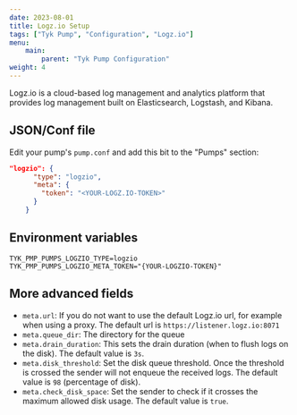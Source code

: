```yaml
---
date: 2023-08-01
title: Logz.io Setup
tags: ["Tyk Pump", "Configuration", "Logz.io"]
menu:
    main:
        parent: "Tyk Pump Configuration"
weight: 4 
---
```


Logz.io is a cloud-based log management and analytics platform that provides log management built on Elasticsearch, Logstash, and Kibana.

## JSON/Conf file
Edit your pump's `pump.conf` and add this bit to the "Pumps" section:

```json
"logzio": {
      "type": "logzio",
      "meta": {
        "token": "<YOUR-LOGZ.IO-TOKEN>"
      }
    }
```

## Environment variables 
```
TYK_PMP_PUMPS_LOGZIO_TYPE=logzio
TYK_PMP_PUMPS_LOGZIO_META_TOKEN="{YOUR-LOGZIO-TOKEN}"
```

## More advanced fields
- `meta.url`: If you do not want to use the default Logz.io url, for example when using a proxy. The default url is `https://listener.logz.io:8071`
- `meta.queue_dir`: The directory for the queue
- `meta.drain_duration`: This sets the drain duration (when to flush logs on the disk). The default value is `3s`.
- `meta.disk_threshold`: Set the disk queue threshold. Once the threshold is crossed the sender will not enqueue the received logs. The default value is `98` (percentage of disk).
- `meta.check_disk_space`: Set the sender to check if it crosses the maximum allowed disk usage. The default value is `true`.